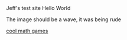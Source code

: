 
<html lang="en">
<head>
    Jeff's test site
</head>
<body>
<img src=""
<h1>Hello World</h1>
<p>The image should be a wave, it was being rude</p>

<a href="https://www.google.com/url?sa=t&source=web&rct=j&opi=89978449&url=https://www.coolmathgames.com/&ved=2ahUKEwjd2beB9bmLAxXTGtAFHVqAAkIQFnoECBcQAQ&usg=AOvVaw2wxsfbgK4uNKwO3nbmJMvF">
    cool math games
</a>

</body>
</html>
